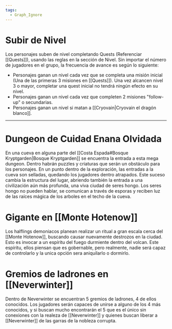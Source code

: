 ```yaml
---
tags:
  - Graph_Ignore
---
```

# Subir de Nivel
Los personajes suben de nivel completando Quests (Referenciar [[Quests]]), usando las reglas en la sección de Nivel. Sin importar el número de jugadores en el grupo, la frecuencia de avance es según lo siguiente:
+ Personajes ganan un nivel cada vez que se completa una misión inicial (Una de las primeras 3 misiones en [[Quests]]). Una vez alcancen nivel 3 o mayor, completar una quest inicial no tendrá ningún efecto en su nivel.
+ Personajes ganan un nivel cada vez que completen 2 misiones "follow-up" o secundarias.
+ Personajes ganan un nivel si matan a [[Cryovain|Cryovain el dragón blanco]].
***

# Dungeon de Cuidad Enana Olvidada
En una cueva en alguna parte del [[Costa Espada#Bosque Kryptgarden|Bosque Kryptgarden]] se encuentra la entrada a esta mega dungeon. Dentro habrán puzzles y criaturas que serán un obstáculo para los personajes. En un punto dentro de la exploración, las entradas a la cueva son selladas, quedando los jugadores dentro atrapados. Este suceso cambia la estructura del lugar, abriendo también la entrada a una civilización aún más profunda, una viva ciudad de seres hongo. Los seres hongo no pueden hablar, se comunican a través de esporas y reciben luz de las raíces mágica de los arboles en el techo de la cueva.   

# Gigante en [[Monte Hotenow]]
Los halflings demoniacos planean realizar un ritual a gran escala cerca del [[Monte Hotenow]], buscando causar nuevamente destrozos en la ciudad. Esto es invocar a un espíritu del fuego durmiente dentro del volcan. Este espíritu, ellos piensan que es gobernable, pero realmente, nadie será capaz de controlarlo y la unica opción sera aniquilarlo o dormirlo.

# Gremios de ladrones en [[Neverwinter]]
Dentro de Neverwinter se encuentran 5 gremios de ladrones, 4 de ellos conocidos. Los jugadores serán capaces de unirse a alguno de los 4 más conocidos, y si buscan mucho encontrarán el 5 que es el único sin conexiones con la realeza de [[Neverwinter]] y quienes buscan liberar a [[Neverwinter]] de las garras de la nobleza corrupta.